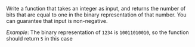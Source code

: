 <p>Write a function that takes an integer as input, and returns the number of bits that are equal to one in the binary representation of that number. You can guarantee that input is non-negative.</p>
<p><em>Example</em>: The binary representation of <code>1234</code> is <code>10011010010</code>, so the function should return <code>5</code> in this case</p>
